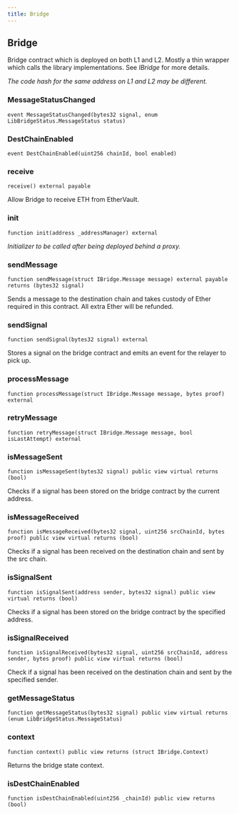 ```yaml
---
title: Bridge
---
```


## Bridge

Bridge contract which is deployed on both L1 and L2. Mostly a thin wrapper
which calls the library implementations. See _IBridge_ for more details.

_The code hash for the same address on L1 and L2 may be different._

### MessageStatusChanged

```solidity
event MessageStatusChanged(bytes32 signal, enum LibBridgeStatus.MessageStatus status)
```

### DestChainEnabled

```solidity
event DestChainEnabled(uint256 chainId, bool enabled)
```

### receive

```solidity
receive() external payable
```

Allow Bridge to receive ETH from EtherVault.

### init

```solidity
function init(address _addressManager) external
```

_Initializer to be called after being deployed behind a proxy._

### sendMessage

```solidity
function sendMessage(struct IBridge.Message message) external payable returns (bytes32 signal)
```

Sends a message to the destination chain and takes custody
of Ether required in this contract. All extra Ether will be refunded.

### sendSignal

```solidity
function sendSignal(bytes32 signal) external
```

Stores a signal on the bridge contract and emits an event for the
relayer to pick up.

### processMessage

```solidity
function processMessage(struct IBridge.Message message, bytes proof) external
```

### retryMessage

```solidity
function retryMessage(struct IBridge.Message message, bool isLastAttempt) external
```

### isMessageSent

```solidity
function isMessageSent(bytes32 signal) public view virtual returns (bool)
```

Checks if a signal has been stored on the bridge contract by the
current address.

### isMessageReceived

```solidity
function isMessageReceived(bytes32 signal, uint256 srcChainId, bytes proof) public view virtual returns (bool)
```

Checks if a signal has been received on the destination chain and
sent by the src chain.

### isSignalSent

```solidity
function isSignalSent(address sender, bytes32 signal) public view virtual returns (bool)
```

Checks if a signal has been stored on the bridge contract by the
specified address.

### isSignalReceived

```solidity
function isSignalReceived(bytes32 signal, uint256 srcChainId, address sender, bytes proof) public view virtual returns (bool)
```

Check if a signal has been received on the destination chain and sent
by the specified sender.

### getMessageStatus

```solidity
function getMessageStatus(bytes32 signal) public view virtual returns (enum LibBridgeStatus.MessageStatus)
```

### context

```solidity
function context() public view returns (struct IBridge.Context)
```

Returns the bridge state context.

### isDestChainEnabled

```solidity
function isDestChainEnabled(uint256 _chainId) public view returns (bool)
```
